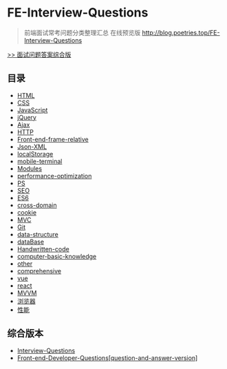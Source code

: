 # FE-Interview-Questions

> 前端面试常考问题分类整理汇总 在线预览版 http://blog.poetries.top/FE-Interview-Questions

[>> 面试问题答案综合版](https://github.com/poetries/FE-Interview-Questions/issues/2)

目录
---

- [HTML](HTML.md)
- [CSS](CSS.md)
- [JavaScript](JavaScript.md)
- [jQuery](jQuery.md)
- [Ajax](Ajax.md)
- [HTTP](HTTP.md)
- [Front-end-frame-relative](Front-end-frame-relative.md)
- [Json-XML](Json-XML.md)
- [localStorage](localStorage.md)
- [mobile-terminal](mobile-terminal.md)
- [Modules](Modules.md)
- [performance-optimization](performance-optimization.md)
- [PS](PS.md)
- [SEO](SEO.md)
- [ES6](ES6.md)
- [cross-domain](cross-domain.md)
- [cookie](cookie.md)
- [MVC](MVC.md)
- [Git](Git.md)
- [data-structure](data-structure.md)
- [dataBase](dataBase.md)
- [Handwritten-code](Handwritten-code.md)
- [computer-basic-knowledge](computer-basic-knowledge.md)
- [other](other.md)
- [comprehensive](comprehensive.md)
- [vue](vue.md)
- [react](react.md)
- [MVVM](MVVM.md)
- [浏览器](浏览器.md)
- [性能](性能.md)

综合版本
---

- [Interview-Questions](Interview-Questions/Front-end-Developer-Questions[question-version].md)
- [Front-end-Developer-Questions[question-and-answer-version]](Interview-Questions/Front-end-Developer-Questions[question-and-answer-version].md)
